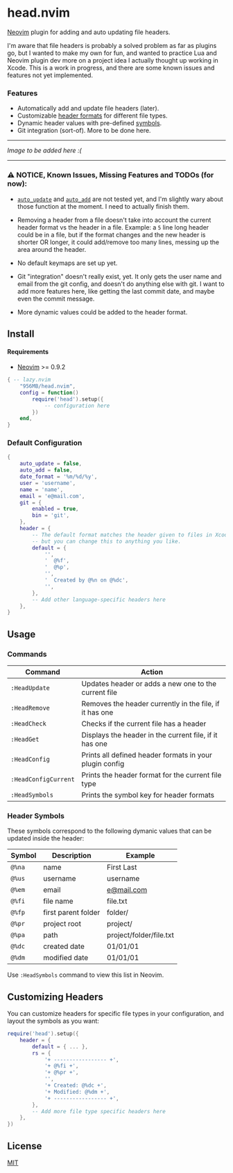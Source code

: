 # head.nvim

[Neovim](https://github.com/neovim/neovim) plugin for adding and auto updating file headers.

I'm aware that file headers is probably a solved problem as far as plugins go, but I wanted to make my own for fun, and wanted to practice Lua and Neovim plugin dev more on a project idea I actually thought up working in Xcode. This is a work in progress, and there are some known issues and features not yet implemented.

### Features

- Automatically add and update file headers (later).
- Customizable [header formats](#customizing-headers) for different file types.
- Dynamic header values with pre-defined [symbols](#header-symbols).
- Git integration (sort-of). More to be done here.

---

_Image to be added here :(_

---

### ⚠️ NOTICE, Known Issues, Missing Features and TODOs (for now):

- [`auto_update`](#default-configuration) and [`auto_add`](#default-configuration) are not tested yet, and I'm slightly wary about those function at the moment. I need to actually finish them.

- Removing a header from a file doesn't take into account the current header format vs the header in a file. Example: a `5` line long header could be in a file, but if the format changes and the new header is shorter OR longer, it could add/remove too many lines, messing up the area around the header.

- No default keymaps are set up yet.

- Git "integration" doesn't really exist, yet. It only gets the user name and email from the git config, and doesn't do anything else with git. I want to add more features here, like getting the last commit date, and maybe even the commit message.

- More dynamic values could be added to the header format.

## Install

#### Requirements

- [Neovim](https://github.com/neovim/neovim) >= 0.9.2

```lua
{ -- lazy.nvim
    "956MB/head.nvim",
    config = function()
        require('head').setup({
            -- configuration here
        })
    end,
}
```

### Default Configuration

```lua
{
    auto_update = false,
    auto_add = false,
    date_format = '%m/%d/%y',
    user = 'username',
    name = 'name',
    email = 'e@mail.com',
    git = {
        enabled = true,
        bin = 'git',
    },
    header = {
        -- The default format matches the header given to files in Xcode...
        -- but you can change this to anything you like.
        default = {
            '',
            '  @%f',
            '  @%p',
            '',
            '  Created by @%n on @%dc',
            '',
        },
        -- Add other language-specific headers here
    },
}
```

## Usage

### Commands

| Command | Action |
|---------|--------|
| `:HeadUpdate` | Updates header or adds a new one to the current file |
| `:HeadRemove` | Removes the header currently in the file, if it has one |
| `:HeadCheck` | Checks if the current file has a header |
| `:HeadGet` | Displays the header in the current file, if it has one |
| `:HeadConfig` | Prints all defined header formats in your plugin config |
| `:HeadConfigCurrent` | Prints the header format for the current file type |
| `:HeadSymbols` | Prints the symbol key for header formats |

### Header Symbols

These symbols correspond to the following dymanic values that can be updated inside the header:

| Symbol | Description | Example |
|--------|-------------|---------|
| `@%na` | name | First Last |
| `@%us` | username | username |
| `@%em` | email | e@mail.com |
| `@%fi` | file name | file.txt |
| `@%fp` | first parent folder | folder/ |
| `@%pr` | project root | project/ |
| `@%pa` | path | project/folder/file.txt |
| `@%dc` | created date | 01/01/01 |
| `@%dm` | modified date | 01/01/01 |

Use `:HeadSymbols` command to view this list in Neovim.

## Customizing Headers

You can customize headers for specific file types in your configuration, and layout the symbols as you want:

```lua
require('head').setup({
    header = {
        default = { ... },
        rs = {
            '+ ----------------- +',
            '+ @%fi +',
            '+ @%pr +',
            '',
            '+ Created: @%dc +',
            '+ Modified: @%dm +',
            '+ ----------------- +',
        },
        -- Add more file type specific headers here
    },
})
```

## License

[MIT](./LICENSE)
